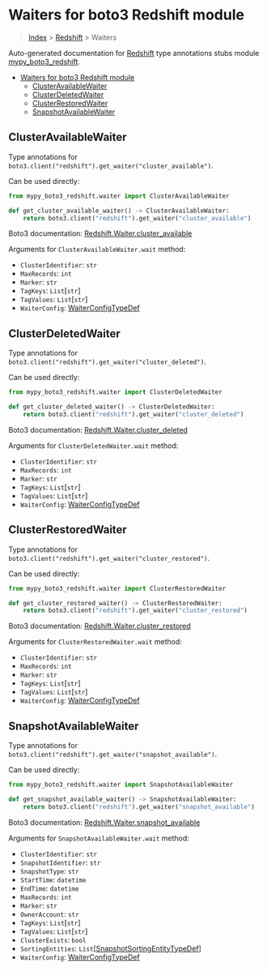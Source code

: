 # Waiters for boto3 Redshift module

> [Index](../README.md) > [Redshift](./README.md) > Waiters

Auto-generated documentation for
[Redshift](https://boto3.amazonaws.com/v1/documentation/api/latest/reference/services/redshift.html#Redshift)
type annotations stubs module
[mypy_boto3_redshift](https://pypi.org/project/mypy-boto3-redshift/).

- [Waiters for boto3 Redshift module](#waiters-for-boto3-redshift-module)
  - [ClusterAvailableWaiter](#clusteravailablewaiter)
  - [ClusterDeletedWaiter](#clusterdeletedwaiter)
  - [ClusterRestoredWaiter](#clusterrestoredwaiter)
  - [SnapshotAvailableWaiter](#snapshotavailablewaiter)

## ClusterAvailableWaiter

Type annotations for
`boto3.client("redshift").get_waiter("cluster_available")`.

Can be used directly:

```python
from mypy_boto3_redshift.waiter import ClusterAvailableWaiter

def get_cluster_available_waiter() -> ClusterAvailableWaiter:
    return boto3.client("redshift").get_waiter("cluster_available")
```

Boto3 documentation:
[Redshift.Waiter.cluster_available](https://boto3.amazonaws.com/v1/documentation/api/latest/reference/services/redshift.html#Redshift.Waiter.cluster_available)

Arguments for `ClusterAvailableWaiter.wait` method:

- `ClusterIdentifier`: `str`
- `MaxRecords`: `int`
- `Marker`: `str`
- `TagKeys`: `List`\[`str`\]
- `TagValues`: `List`\[`str`\]
- `WaiterConfig`:
  [WaiterConfigTypeDef](https://vemel.github.io/boto3_stubs_docs/mypy_boto3_redshift/type_defs.html#waiterconfigtypedef)

## ClusterDeletedWaiter

Type annotations for `boto3.client("redshift").get_waiter("cluster_deleted")`.

Can be used directly:

```python
from mypy_boto3_redshift.waiter import ClusterDeletedWaiter

def get_cluster_deleted_waiter() -> ClusterDeletedWaiter:
    return boto3.client("redshift").get_waiter("cluster_deleted")
```

Boto3 documentation:
[Redshift.Waiter.cluster_deleted](https://boto3.amazonaws.com/v1/documentation/api/latest/reference/services/redshift.html#Redshift.Waiter.cluster_deleted)

Arguments for `ClusterDeletedWaiter.wait` method:

- `ClusterIdentifier`: `str`
- `MaxRecords`: `int`
- `Marker`: `str`
- `TagKeys`: `List`\[`str`\]
- `TagValues`: `List`\[`str`\]
- `WaiterConfig`:
  [WaiterConfigTypeDef](https://vemel.github.io/boto3_stubs_docs/mypy_boto3_redshift/type_defs.html#waiterconfigtypedef)

## ClusterRestoredWaiter

Type annotations for `boto3.client("redshift").get_waiter("cluster_restored")`.

Can be used directly:

```python
from mypy_boto3_redshift.waiter import ClusterRestoredWaiter

def get_cluster_restored_waiter() -> ClusterRestoredWaiter:
    return boto3.client("redshift").get_waiter("cluster_restored")
```

Boto3 documentation:
[Redshift.Waiter.cluster_restored](https://boto3.amazonaws.com/v1/documentation/api/latest/reference/services/redshift.html#Redshift.Waiter.cluster_restored)

Arguments for `ClusterRestoredWaiter.wait` method:

- `ClusterIdentifier`: `str`
- `MaxRecords`: `int`
- `Marker`: `str`
- `TagKeys`: `List`\[`str`\]
- `TagValues`: `List`\[`str`\]
- `WaiterConfig`:
  [WaiterConfigTypeDef](https://vemel.github.io/boto3_stubs_docs/mypy_boto3_redshift/type_defs.html#waiterconfigtypedef)

## SnapshotAvailableWaiter

Type annotations for
`boto3.client("redshift").get_waiter("snapshot_available")`.

Can be used directly:

```python
from mypy_boto3_redshift.waiter import SnapshotAvailableWaiter

def get_snapshot_available_waiter() -> SnapshotAvailableWaiter:
    return boto3.client("redshift").get_waiter("snapshot_available")
```

Boto3 documentation:
[Redshift.Waiter.snapshot_available](https://boto3.amazonaws.com/v1/documentation/api/latest/reference/services/redshift.html#Redshift.Waiter.snapshot_available)

Arguments for `SnapshotAvailableWaiter.wait` method:

- `ClusterIdentifier`: `str`
- `SnapshotIdentifier`: `str`
- `SnapshotType`: `str`
- `StartTime`: `datetime`
- `EndTime`: `datetime`
- `MaxRecords`: `int`
- `Marker`: `str`
- `OwnerAccount`: `str`
- `TagKeys`: `List`\[`str`\]
- `TagValues`: `List`\[`str`\]
- `ClusterExists`: `bool`
- `SortingEntities`:
  `List`\[[SnapshotSortingEntityTypeDef](https://vemel.github.io/boto3_stubs_docs/mypy_boto3_redshift/type_defs.html#snapshotsortingentitytypedef)\]
- `WaiterConfig`:
  [WaiterConfigTypeDef](https://vemel.github.io/boto3_stubs_docs/mypy_boto3_redshift/type_defs.html#waiterconfigtypedef)
